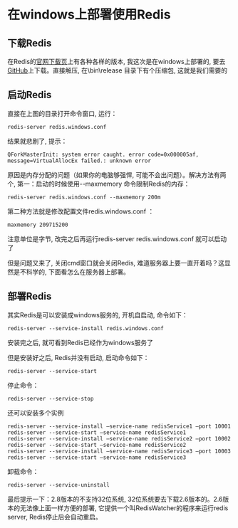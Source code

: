 # 在windows上部署使用Redis

## 下载Redis

在Redis的[官网下载页](http://redis.io/download)上有各种各样的版本, 我这次是在windows上部署的, 要去[GitHub](https://github.com/MSOpenTech/redis)上下载。直接解压, 在\bin\release 目录下有个压缩包, 这就是我们需要的

## 启动Redis

直接在上图的目录打开命令窗口, 运行：
```
redis-server redis.windows.conf
```
结果就悲剧了, 提示：
```
QForkMasterInit: system error caught. error code=0x000005af, message=VirtualAllocEx failed.: unknown error 
```
原因是内存分配的问题（如果你的电脑够强悍, 可能不会出问题）。解决方法有两个, 第一：启动的时候使用--maxmemory 命令限制Redis的内存：
```
redis-server redis.windows.conf --maxmemory 200m
```
第二种方法就是修改配置文件redis.windows.conf ：
```
maxmemory 209715200
```
注意单位是字节, 改完之后再运行redis-server redis.windows.conf 就可以启动了

但是问题又来了, 关闭cmd窗口就会关闭Redis, 难道服务器上要一直开着吗？这显然是不科学的, 下面看怎么在服务器上部署。

## 部署Redis

其实Redis是可以安装成windows服务的, 开机自启动, 命令如下：
```
redis-server --service-install redis.windows.conf
```
安装完之后, 就可看到Redis已经作为windows服务了

但是安装好之后, Redis并没有启动, 启动命令如下：
```
redis-server --service-start
```
停止命令：
```
redis-server --service-stop
```
还可以安装多个实例
```
redis-server --service-install –service-name redisService1 –port 10001
redis-server --service-start –service-name redisService1
redis-server --service-install –service-name redisService2 –port 10002
redis-server --service-start –service-name redisService2
redis-server --service-install –service-name redisService3 –port 10003
redis-server --service-start –service-name redisService3
```
卸载命令：
```
redis-server --service-uninstall
```
最后提示一下：2.8版本的不支持32位系统, 32位系统要去下载2.6版本的。2.6版本的无法像上面一样方便的部署, 它提供一个叫RedisWatcher的程序来运行redis server, Redis停止后会自动重启。

